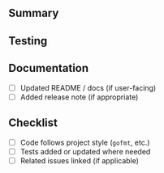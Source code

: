 ## Summary

<!-- Briefly explain the change. -->

## Testing

<!-- List commands run or tests added (e.g., make build, make test). -->

## Documentation

- [ ] Updated README / docs (if user-facing)
- [ ] Added release note (if appropriate)

## Checklist

- [ ] Code follows project style (`gofmt`, etc.)
- [ ] Tests added or updated where needed
- [ ] Related issues linked (if applicable)
